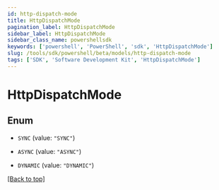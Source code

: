 ```yaml
---
id: http-dispatch-mode
title: HttpDispatchMode
pagination_label: HttpDispatchMode
sidebar_label: HttpDispatchMode
sidebar_class_name: powershellsdk
keywords: ['powershell', 'PowerShell', 'sdk', 'HttpDispatchMode'] 
slug: /tools/sdk/powershell/beta/models/http-dispatch-mode
tags: ['SDK', 'Software Development Kit', 'HttpDispatchMode']
---
```



# HttpDispatchMode

## Enum


* `SYNC` (value: `"SYNC"`)

* `ASYNC` (value: `"ASYNC"`)

* `DYNAMIC` (value: `"DYNAMIC"`)


[[Back to top]](#) 

